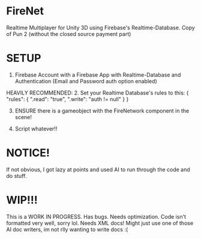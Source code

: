 # FireNet
Realtime Multiplayer for Unity 3D using Firebase's Realtime-Database.
Copy of Pun 2 (without the closed source payment part)

# SETUP
1. Firebase Account with a Firebase App with Realtime-Database and Authentication (Email and Password auth option enabled)

HEAVILY RECOMMENDED:
2. Set your Realtime Database's rules to this:
{
  "rules": {
    ".read": "true",
    ".write": "auth != null"
  }
}

3. ENSURE there is a gameobject with the FireNetwork component in the scene!

4. Script whatever!!

# NOTICE!
If not obvious, I got lazy at points and used AI to run through the code and do stuff.

# WIP!!!
This is a WORK IN PROGRESS.
Has bugs.
Needs optimization.
Code isn't formatted very well, sorry lol.
Needs XML docs! Might just use one of those AI doc writers, im not rlly wanting to write docs :(
